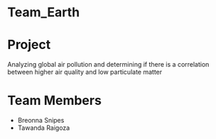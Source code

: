 # Team_Earth

# Project
Analyzing global air pollution and determining if there is a correlation between higher air quality and low particulate matter

# Team Members
- Breonna Snipes
- Tawanda Raigoza
